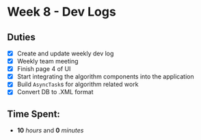 # Week 8 - Dev Logs

## Duties
 - [X] Create and update weekly dev log
 - [X] Weekly team meeting
 - [X] Finish page 4 of UI
 - [X] Start integrating the algorithm components into the application
 - [X] Build `AsyncTask`s for algorithm related work
 - [X] Convert DB to .XML format

## Time Spent:
* **10** _hours_ and **0** _minutes_

